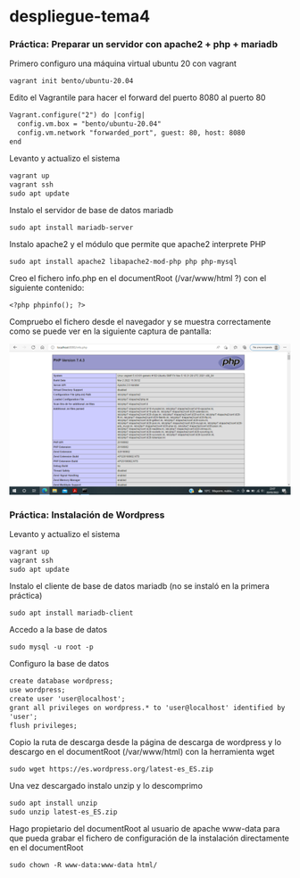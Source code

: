 # despliegue-tema4

### Práctica: Preparar un servidor con apache2 + php + mariadb

Primero configuro una máquina virtual ubuntu 20 con vagrant
```
vagrant init bento/ubuntu-20.04
```
Edito el Vagrantile para hacer el forward del puerto 8080 al puerto 80

```
Vagrant.configure("2") do |config|
  config.vm.box = "bento/ubuntu-20.04"
  config.vm.network "forwarded_port", guest: 80, host: 8080
end
```
Levanto y actualizo el sistema
```
vagrant up
vagrant ssh
sudo apt update
```
Instalo el servidor de base de datos mariadb
```
sudo apt install mariadb-server
```
Instalo apache2 y el módulo que permite que apache2 interprete PHP
```
sudo apt install apache2 libapache2-mod-php php php-mysql
```
Creo el fichero info.php en el documentRoot (/var/www/html ?) con el siguiente contenido:
```
<?php phpinfo(); ?>
```
Compruebo el fichero desde el navegador y se muestra correctamente como se puede ver en la siguiente captura de pantalla:


![](capturaphp.PNG)


### Práctica: Instalación de Wordpress
Levanto y actualizo el sistema
```
vagrant up
vagrant ssh
sudo apt update
```
Instalo el cliente de base de datos mariadb (no se instaló en la primera práctica)
```
sudo apt install mariadb-client
```
Accedo a la base de datos
```
sudo mysql -u root -p
```
Configuro la base de datos
```
create database wordpress;
use wordpress;
create user 'user@localhost';
grant all privileges on wordpress.* to 'user@localhost' identified by 'user';
flush privileges;
```
Copio la ruta de descarga desde la página de descarga de wordpress y lo descargo en el documentRoot (/var/www/html) con la herramienta wget
```
sudo wget https://es.wordpress.org/latest-es_ES.zip
```
Una vez descargado instalo unzip y lo descomprimo
```
sudo apt install unzip
sudo unzip latest-es_ES.zip
```
Hago propietario del documentRoot al usuario de apache www-data para que pueda grabar el fichero de configuración de la instalación directamente en el documentRoot
```
sudo chown -R www-data:www-data html/
```
